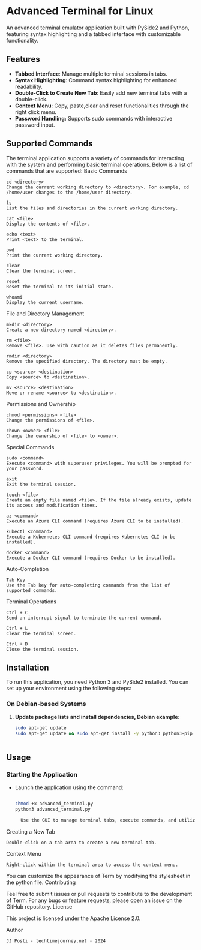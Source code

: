 # Advanced Terminal for Linux

An advanced terminal emulator application built with PySide2 and Python, featuring syntax highlighting and a tabbed interface with customizable functionality.

## Features

- **Tabbed Interface**: Manage multiple terminal sessions in tabs.
- **Syntax Highlighting**: Command syntax highlighting for enhanced readability.
- **Double-Click to Create New Tab**: Easily add new terminal tabs with a double-click.
- **Context Menu**: Copy, paste,clear and reset functionalities through the right click menu.
- **Password Handling:** Supports sudo commands with interactive password input.

## Supported Commands

The terminal application supports a variety of commands for interacting with the system and performing basic terminal operations. Below is a list of commands that are supported:
Basic Commands

    cd <directory>
    Change the current working directory to <directory>. For example, cd /home/user changes to the /home/user directory.

    ls
    List the files and directories in the current working directory.

    cat <file>
    Display the contents of <file>.

    echo <text>
    Print <text> to the terminal.

    pwd
    Print the current working directory.

    clear
    Clear the terminal screen.

    reset
    Reset the terminal to its initial state.

    whoami
    Display the current username.

File and Directory Management

    mkdir <directory>
    Create a new directory named <directory>.

    rm <file>
    Remove <file>. Use with caution as it deletes files permanently.

    rmdir <directory>
    Remove the specified directory. The directory must be empty.

    cp <source> <destination>
    Copy <source> to <destination>.

    mv <source> <destination>
    Move or rename <source> to <destination>.

Permissions and Ownership

    chmod <permissions> <file>
    Change the permissions of <file>.

    chown <owner> <file>
    Change the ownership of <file> to <owner>.

Special Commands

    sudo <command>
    Execute <command> with superuser privileges. You will be prompted for your password.

    exit
    Exit the terminal session.

    touch <file>
    Create an empty file named <file>. If the file already exists, update its access and modification times.

    az <command>
    Execute an Azure CLI command (requires Azure CLI to be installed).

    kubectl <command>
    Execute a Kubernetes CLI command (requires Kubernetes CLI to be installed).

    docker <command>
    Execute a Docker CLI command (requires Docker to be installed).

Auto-Completion

    Tab Key
    Use the Tab key for auto-completing commands from the list of supported commands.

Terminal Operations

    Ctrl + C
    Send an interrupt signal to terminate the current command.

    Ctrl + L
    Clear the terminal screen.

    Ctrl + D
    Close the terminal session.


## Installation

To run this application, you need Python 3 and PySide2 installed. You can set up your environment using the following steps:

### On Debian-based Systems

1. **Update package lists and install dependencies, Debian example:**

   ```bash
   sudo apt-get update
   sudo apt-get update && sudo apt-get install -y python3 python3-pip libqt5core5a libqt5gui5 libqt5widgets5 python3-pyside*



## Usage

### Starting the Application
- Launch the application using the command:
  ```bash
  
  chmod +x advanced_terminal.py
  python3 advanced_terminal.py

    Use the GUI to manage terminal tabs, execute commands, and utilize features like syntax highlighting and split view.

Creating a New Tab

    Double-click on a tab area to create a new terminal tab. 

Context Menu

    Right-click within the terminal area to access the context menu.




You can customize the appearance of Term by modifying the stylesheet in the python file.
Contributing

Feel free to submit issues or pull requests to contribute to the development of Term. For any bugs or feature requests, please open an issue on the GitHub repository.
License

This project is licensed under the Apache License 2.0.

Author

    JJ Posti - techtimejourney.net - 2024


